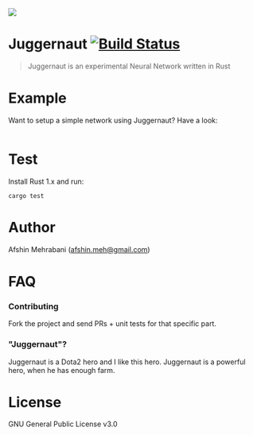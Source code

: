 <img src=’./static/images/art.png’>


# Juggernaut [![Build Status](https://travis-ci.org/afshinm/juggernaut.svg?branch=master)](https://travis-ci.org/afshinm/juggernaut)
> Juggernaut is an experimental Neural Network written in Rust


# Example

Want to setup a simple network using Juggernaut? Have a look:

```

```


# Test

Install Rust 1.x and run:

```
cargo test
```

# Author

Afshin Mehrabani (afshin.meh@gmail.com)

# FAQ

### Contributing

Fork the project and send PRs + unit tests for that specific part. 

### "Juggernaut"?

Juggernaut is a Dota2 hero and I like this hero. Juggernaut is a powerful hero, when he has enough farm.

# License

GNU General Public License v3.0
